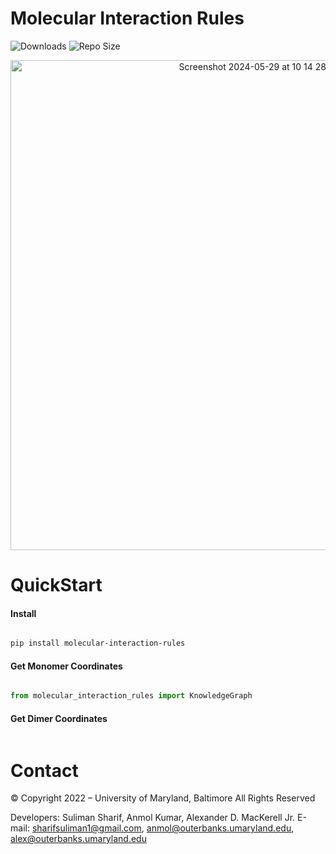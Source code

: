 # Molecular Interaction Rules

![Downloads](https://pepy.tech/badge/molecular-interaction-rules)
![Repo Size](https://img.shields.io/github/repo-size/mackerell-lab/non-covalent-molecular-interaction-rules)

<p align="center">
<img width="784" alt="Screenshot 2024-05-29 at 10 14 28 PM" src="https://github.com/mackerell-lab/Non-Covalent-Molecular-Interaction-Rules/assets/11812946/880e237a-f9a3-43d5-bb75-c7aeb756f28a">
</p>

QuickStart
==========

#### Install

```bash

pip install molecular-interaction-rules 

```

#### Get Monomer Coordinates

```python

from molecular_interaction_rules import KnowledgeGraph

```

#### Get Dimer Coordinates 

```python

```

Contact
=======

© Copyright 2022 – University of Maryland, Baltimore All Rights Reserved

Developers: Suliman Sharif, Anmol Kumar, Alexander D. MacKerell Jr.
E-mail: sharifsuliman1@gmail.com, anmol@outerbanks.umaryland.edu, alex@outerbanks.umaryland.edu


